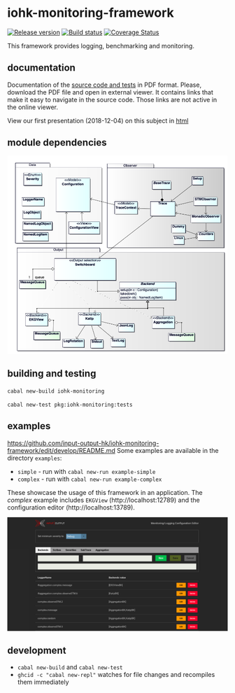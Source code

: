 # iohk-monitoring-framework

[![Release version](https://img.shields.io/github/release-pre/input-output-hk/iohk-monitoring-framework.svg)](https://github.com/input-output-hk/iohk-monitoring-framework/releases)
[![Build status](https://badge.buildkite.com/1cc7939a1fed4972c15b8f87d510e0404b0eb65d73cfd1e30b.svg?branch=develop)](https://buildkite.com/input-output-hk/iohk-monitoring-framework)
[![Coverage Status](https://coveralls.io/repos/github/input-output-hk/iohk-monitoring-framework/badge.svg?branch=develop)](https://coveralls.io/github/input-output-hk/iohk-monitoring-framework?branch=develop)

This framework provides logging, benchmarking and monitoring.

## documentation

Documentation of the [source code and tests](docs/IOHK-Monitoring.pdf) in PDF format. Please, download the PDF file and open in external viewer. It contains links that make it easy to navigate in the source code. Those links are not active in the online viewer.

View our first presentation (2018-12-04) on this subject in [html](https://input-output-hk.github.io/iohk-monitoring-framework/pres-20181204/html/index.html)

## module dependencies

![Overview of modules](docs/OverviewModules.png)

## building and testing

`cabal new-build iohk-monitoring`

`cabal new-test pkg:iohk-monitoring:tests`

## examples
https://github.com/input-output-hk/iohk-monitoring-framework/edit/develop/README.md
Some examples are available in the directory `examples`:
* `simple`  -  run with `cabal new-run example-simple`
* `complex`  -  run with `cabal new-run example-complex`

These showcase the usage of this framework in an application. The *complex* example includes `EKGView` (http://localhost:12789) and the configuration editor (http://localhost:13789).

![Edit runtime configuration](docs/ConfigEditor.png)


## development

* `cabal new-build` and `cabal new-test`
* `ghcid -c "cabal new-repl"` watches for file changes and recompiles them immediately
